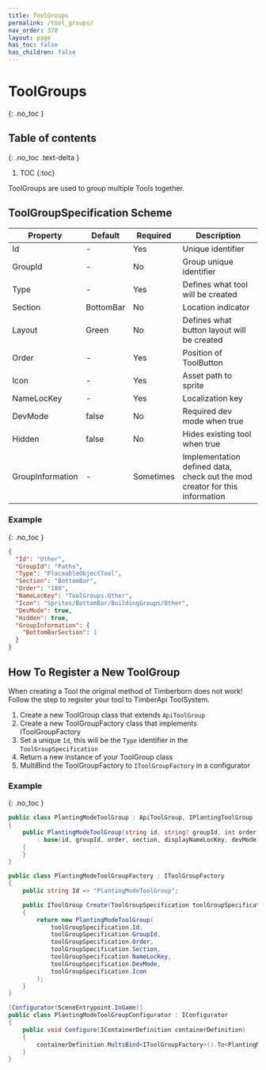 ```yaml
---
title: ToolGroups
permalink: /tool_groups/
nav_order: 370
layout: page
has_toc: false
has_children: false
---
```

# ToolGroups
{: .no_toc }

## Table of contents
{: .no_toc .text-delta }

1. TOC
{:toc}

ToolGroups are used to group multiple Tools together.

## ToolGroupSpecification Scheme

| Property         | Default   | Required  | Description                                                                |
|------------------|-----------|-----------|----------------------------------------------------------------------------|
| Id               | -         | Yes       | Unique identifier                                                          |
| GroupId          | -         | No        | Group unique identifier                                                    |
| Type             | -         | Yes       | Defines what tool will be created                                          |
| Section          | BottomBar | No        | Location indicator                                                         |
| Layout           | Green     | No        | Defines what button layout will be created                                 |
| Order            | -         | Yes       | Position of ToolButton                                                     |
| Icon             | -         | Yes       | Asset path to sprite                                                       |
| NameLocKey       | -         | Yes       | Localization key                                                           |
| DevMode          | false     | No        | Required dev mode when true                                                |
| Hidden           | false     | No        | Hides existing tool when true                                              |
| GroupInformation | -         | Sometimes | Implementation defined data, check out the mod creator for this information |

### Example
{: .no_toc }
```json
{
  "Id": "Other",
  "GroupId": "Paths",
  "Type": "PlaceableObjectTool",
  "Section": "BottomBar",
  "Order": "180",
  "NameLocKey": "ToolGroups.Other",
  "Icon": "Sprites/BottomBar/BuildingGroups/Other",
  "DevMode": true,
  "Hidden": true,
  "GroupInformation": {
    "BottomBarSection": 1
  }
}
```

## How To Register a New ToolGroup
When creating a Tool the original method of Timberborn does not work! Follow the step to register your tool to TimberApi ToolSystem.  
1. Create a new ToolGroup class that extends `ApiToolGroup`
2. Create a new ToolGroupFactory class that implements IToolGroupFactory
3. Set a unique `Id`, this will be the `Type` identifier in the `ToolGroupSpecification`
4. Return a new instance of your ToolGroup class
5. MultiBind the ToolGroupFactory to `IToolGroupFactory` in a configurator

### Example
{: .no_toc }
```csharp
public class PlantingModeToolGroup : ApiToolGroup, IPlantingToolGroup
{
    public PlantingModeToolGroup(string id, string? groupId, int order, string section, string displayNameLocKey, bool devMode, Sprite icon)
        : base(id, groupId, order, section, displayNameLocKey, devMode, icon)
    {
    }
}
```
```csharp
public class PlantingModeToolGroupFactory : IToolGroupFactory
{
    public string Id => "PlantingModeToolGroup";

    public IToolGroup Create(ToolGroupSpecification toolGroupSpecification)
    {
        return new PlantingModeToolGroup(
            toolGroupSpecification.Id,
            toolGroupSpecification.GroupId,
            toolGroupSpecification.Order,
            toolGroupSpecification.Section,
            toolGroupSpecification.NameLocKey,
            toolGroupSpecification.DevMode,
            toolGroupSpecification.Icon
        );
    }
}
```
```csharp
[Configurator(SceneEntrypoint.InGame)]
public class PlantingModeToolGroupConfigurator : IConfigurator
{
    public void Configure(IContainerDefinition containerDefinition)
    {
        containerDefinition.MultiBind<IToolGroupFactory>().To<PlantingModeToolGroupFactory>().AsSingleton();
    }
}
```